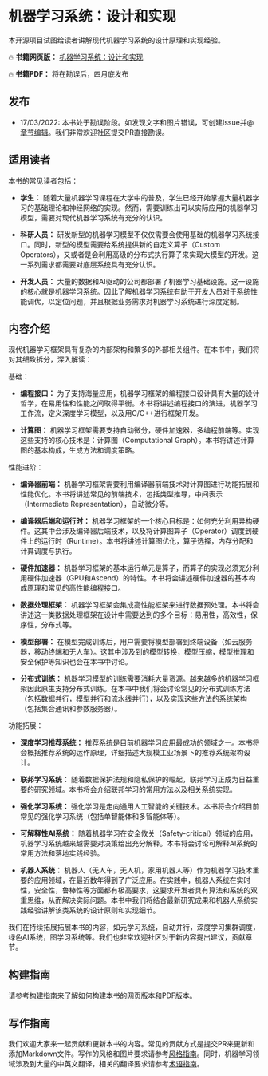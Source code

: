 # 机器学习系统：设计和实现

本开源项目试图给读者讲解现代机器学习系统的设计原理和实现经验。

🔥 **书籍网页版：** [机器学习系统：设计和实现](https://openmlsys.github.io/)

🔥 **书籍PDF：** 将在勘误后，四月底发布

## 发布

- 17/03/2022: 本书处于勘误阶段。如发现文字和图片错误，可创建Issue并@[章节编辑](info/editors.md)。我们非常欢迎社区提交PR直接勘误。

## 适用读者

本书的常见读者包括：

-   **学生：**
    随着大量机器学习课程在大学中的普及，学生已经开始掌握大量机器学习的基础理论和神经网络的实现。然而，需要训练出可以实际应用的机器学习模型，需要对现代机器学习系统有充分的认识。

-   **科研人员：**
    研发新型的机器学习模型不仅仅需要会使用基础的机器学习系统接口。同时，新型的模型需要给系统提供新的自定义算子（Custom
    Operators），又或者是会利用高级的分布式执行算子来实现大模型的开发。这一系列需求都需要对底层系统具有充分认识。

-   **开发人员：**
    大量的数据和AI驱动的公司都部署了机器学习基础设施。这一设施的核心就是机器学习系统。因此了解机器学习系统有助于开发人员对于系统性能调优，以定位问题，并且根据业务需求对机器学习系统进行深度定制。

## 内容介绍

现代机器学习框架具有复杂的内部架构和繁多的外部相关组件。在本书中，我们将对其细致拆分，深入解读：

基础：

-   **编程接口：** 为了支持海量应用，机器学习框架的编程接口设计具有大量的设计哲学，在易用性和性能之间取得平衡。本书将讲述编程接口的演进，机器学习工作流，定义深度学习模型，以及用C/C++进行框架开发。

-   **计算图：** 机器学习框架需要支持自动微分，硬件加速器，多编程前端等。实现这些支持的核心技术是：计算图（Computational Graph）。本书将讲述计算图的基本构成，生成方法和调度策略。

性能进阶：

-   **编译器前端：**
    机器学习框架需要利用编译器前端技术对计算图进行功能拓展和性能优化。本书将讲述常见的前端技术，包括类型推导，中间表示（Intermediate Representation），自动微分等。

-   **编译器后端和运行时：**
    机器学习框架的一个核心目标是：如何充分利用异构硬件。这其中会涉及编译器后端技术，以及将计算图算子（Operator）调度到硬件上的运行时（Runtime）。本书将讲述计算图优化，算子选择，内存分配和计算调度与执行。

-   **硬件加速器：**
    机器学习框架的基本运行单元是算子，而算子的实现必须充分利用硬件加速器（GPU和Ascend）的特性。本书将会讲述硬件加速器的基本构成原理和常见的高性能编程接口。

-   **数据处理框架：**
    机器学习框架会集成高性能框架来进行数据预处理。本书将会讲述这一类数据处理框架在设计中需要达到的多个目标：易用性，高效性，保序性，分布式等。

-   **模型部署：**
    在模型完成训练后，用户需要将模型部署到终端设备（如云服务器，移动终端和无人车）。这其中涉及到的模型转换，模型压缩，模型推理和安全保护等知识也会在本书中讨论。

-   **分布式训练：**
    机器学习模型的训练需要消耗大量资源。越来越多的机器学习框架因此原生支持分布式训练。在本书中我们将会讨论常见的分布式训练方法（包括数据并行，模型并行和流水线并行），以及实现这些方法的系统架构（包括集合通讯和参数服务器）。

功能拓展：

-   **深度学习推荐系统：** 推荐系统是目前机器学习应用最成功的领域之一。本书将会概括推荐系统的运作原理，详细描述大规模工业场景下的推荐系统架构设计。

-   **联邦学习系统：** 随着数据保护法规和隐私保护的崛起，联邦学习正成为日益重要的研究领域。本书将会介绍联邦学习的常用方法以及相关系统实现。

-   **强化学习系统：** 强化学习是走向通用人工智能的关键技术。本书将会介绍目前常见的强化学习系统（包括单智能体和多智能体等）。

-   **可解释性AI系统：** 随着机器学习在安全攸关（Safety-critical）领域的应用，机器学习系统越来越需要对决策给出充分解释。本书将会讨论可解释AI系统的常用方法和落地实践经验。

-   **机器人系统：** 机器人（无人车，无人机，家用机器人等）作为机器学习技术重要的应用领域，在最近数年得到了广泛应用。在实践中，机器人系统在实时性，安全性，鲁棒性等方面都有极高要求，这要求开发者具有算法和系统的双重思维，从而解决实际问题。本书中我们将结合最新研究成果和机器人系统实践经验讲解该类系统的设计原则和实现细节。

我们在持续拓展拓展本书的内容，如元学习系统，自动并行，深度学习集群调度，绿色AI系统，图学习系统等。我们也非常欢迎社区对于新内容提出建议，贡献章节。

## 构建指南

请参考[构建指南](info/info.md)来了解如何构建本书的网页版本和PDF版本。

## 写作指南

我们欢迎大家来一起贡献和更新本书的内容。常见的贡献方式是提交PR来更新和添加Markdown文件。写作的风格和图片要求请参考[风格指南](info/style.md)。同时，机器学习领域涉及到大量的中英文翻译，相关的翻译要求请参考[术语指南](info/terminology.md)。
